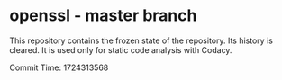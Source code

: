 # openssl - master branch

This repository contains the frozen state of the repository.
Its history is cleared. It is used only for static code
analysis with Codacy.

Commit Time: 1724313568